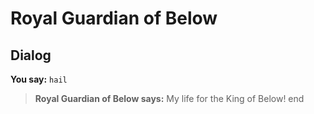 # Royal Guardian of Below


## Dialog

**You say:** `hail`



>**Royal Guardian of Below says:** My life for the King of Below!
end
